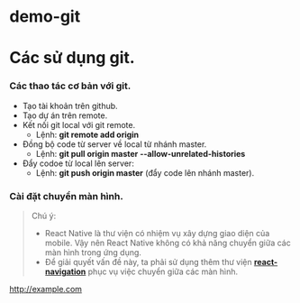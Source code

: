 # demo-git
Các sử dụng git.
============================
### Các thao tác cơ bản với git.
- Tạo tài khoản trên github.
- Tạo dự án trên remote.
- Kết nối git local với git remote.
  + Lệnh: **git remote add origin <url>**
- Đồng bộ code từ server về local từ nhánh master.
  + Lệnh: **git pull origin master --allow-unrelated-histories**
- Đẩy codoe từ local lên server:
  + Lệnh: **git push origin master** (đẩy code lên nhánh master).
  
### Cài đặt chuyển màn hình.
> Chú ý:
>  + React Native là thư viện có nhiệm vụ xây dựng giao diện của mobile. Vậy nên React Native không có khả năng chuyển giữa các màn hình trong ứng dụng. 
>  + Để giải quyết vấn đề này, ta phải sử dụng thêm thư viện **[react-navigation](https://reactnavigation.org/docs/getting-started)** phục vụ việc chuyển giữa các màn hình.

<a href="http://example.com" target="_blank">http://example.com</a>

